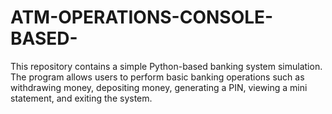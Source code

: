 # ATM-OPERATIONS-CONSOLE-BASED-
This repository contains a simple Python-based banking system simulation. The program allows users to perform basic banking operations such as withdrawing money, depositing money, generating a PIN, viewing a mini statement, and exiting the system.
